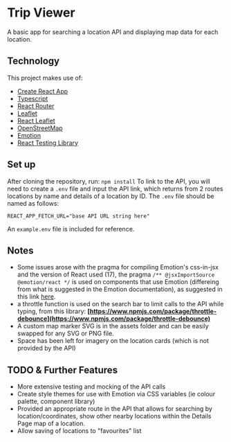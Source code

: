 # Trip Viewer

A basic app for searching a location API and displaying map data for each location.

## Technology

This project makes use of:

- [Create React App](https://github.com/facebook/create-react-app)
- [Typescript](https://www.typescriptlang.org/)
- [React Router](https://reactrouter.com/web/guides/quick-start)
- [Leaflet](https://leafletjs.com/)
- [React Leaflet](https://react-leaflet.js.org/)
- [OpenStreetMap](https://www.openstreetmap.org/)
- [Emotion](https://emotion.sh/docs/introduction)
- [React Testing Library](https://testing-library.com/)

## Set up

After cloning the repository, run: `npm install`
To link to the API, you will need to create a `.env` file and input the API link, which returns from 2 routes locations by name and details of a location by ID.
The `.env` file should be named as follows:

    REACT_APP_FETCH_URL="base API URL string here"

An `example.env` file is included for reference.

## Notes

- Some issues arose with the pragma for compiling Emotion's css-in-jsx and the version of React used (17), the pragma `/** @jsxImportSource @emotion/react */` is used on components that use Emotion (differeing from what is suggested in the Emotion documentation), as suggested in this link [here](https://dev.to/segunadebayo/migrating-to-react-17-and-fixing-the-jsx-runtime-error-with-emotion-l4n).
- a throttle function is used on the search bar to limit calls to the API while typing, from this library: **[https://www.npmjs.com/package/throttle-debounce](https://www.npmjs.com/package/throttle-debounce)**
- A custom map marker SVG is in the assets folder and can be easily swapped for any SVG or PNG file.
- Space has been left for imagery on the location cards (which is not provided by the API)

## TODO & Further Features

- More extensive testing and mocking of the API calls
- Create style themes for use with Emotion via CSS variables (ie colour palette, component library)
- Provided an appropriate route in the API that allows for searching by location/coordinates, show other nearby locations within the Details Page map of a location.
- Allow saving of locations to "favourites" list
